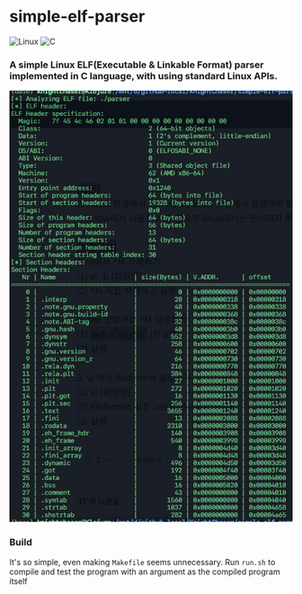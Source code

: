 # simple-elf-parser
![Linux](https://img.shields.io/badge/Linux-FCC624?style=for-the-badge&logo=linux&logoColor=black)
![C](https://img.shields.io/badge/c-%2300599C.svg?style=for-the-badge&logo=c&logoColor=white)

### A simple Linux ELF(Executable &amp; Linkable Format) parser implemented in C language, with using standard Linux APIs.
![screenshot](./_readme_pictures/screenshot.png)

### Build
It's so simple, even making `Makefile` seems unnecessary. Run `run.sh` to compile  and test the program with an argument as the compiled program itself